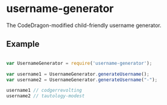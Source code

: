 # username-generator

The CodeDragon-modified child-friendly username generator.

## Example

```javascript

var UsernameGenerator = require('username-generator');

var username1 = UsernameGenerator.generateUsername();
var username2 = UsernameGenerator.generateUsername("-");

username1 // codgerrevolting
username2 // tautology-modest

```
